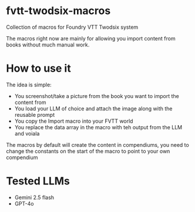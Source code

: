# fvtt-twodsix-macros
Collection of macros for Foundry VTT Twodsix system

The macros right now are mainly for allowing you import content from books without much manual work.

# How to use it
The idea is simple:
- You screenshot/take a picture from the book you want to import the content from
- You load your LLM of choice and attach the image along with the reusable prompt
- You copy the Import macro into your FVTT world
- You replace the data array in the macro with teh output from the LLM and voiala

The macros by default will create the content in compendiums, you need to change the constants on the start of the macro to point to your own compendium

# Tested LLMs
- Gemini 2.5 flash
- GPT-4o 